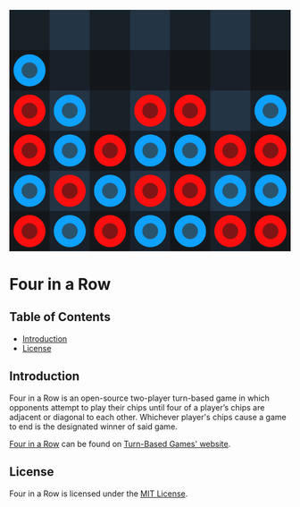 ![four-in-a-row.png](./four-in-a-row.png)
# Four in a Row
## Table of Contents
- [Introduction](#introduction)
- [License](#license)
## Introduction
Four in a Row is an open-source two-player turn-based game in which opponents attempt to play their chips until four of a player’s chips are adjacent or diagonal to each other. Whichever player's chips cause a game to end is the designated winner of said game.

[Four in a Row](https://www.urturn.app/games/62f0333fc4b031000ea00675) can be found on [Turn-Based Games' website](https://www.urturn.app).
## License
Four in a Row is licensed under the [MIT License](./LICENSE).